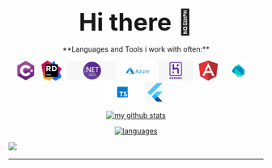 ### <p align="center"><font size="30">Hi there 👋</font></p>



<p align="center">**Languages and Tools i work with often:** </p>



<p align="center">   
<code><img height="40" src="https://raw.githubusercontent.com/Randle-Lanre/Randle-Lanre/master/.github/images/cSharp.png"> </code>
<code><img height="40" src="https://raw.githubusercontent.com/Randle-Lanre/Randle-Lanre/master/.github/images/rider_logo_300x300.png"> </code>
<code><img height="40" src="https://raw.githubusercontent.com/Randle-Lanre/Randle-Lanre/master/.github/images/asp-net-core-logo-735x300.png"> </code>
<code><img height="40" src="https://raw.githubusercontent.com/Randle-Lanre/Randle-Lanre/master/.github/images/Microsoft_Azure.png"> </code>
<code><img height="40" src="https://raw.githubusercontent.com/Randle-Lanre/Randle-Lanre/master/.github/images/Heroku.png"> </code>
<code><img height="40" src="https://raw.githubusercontent.com/Randle-Lanre/Randle-Lanre/master/.github/images/angular.png"> </code>
<code><img height="40" src="https://raw.githubusercontent.com/Randle-Lanre/Randle-Lanre/master/.github/images/Dart_logo.png"> </code>
<code><img height="40" src="https://raw.githubusercontent.com/Randle-Lanre/Randle-Lanre/master/.github/images/Typescript.png"> </code>
<code><img height="40" src="https://raw.githubusercontent.com/Randle-Lanre/Randle-Lanre/master/.github/images/flutter.png"> </code>
</p>






<a align="center" href=# >
    <p align="center">
    <img src="https://github-readme-stats.vercel.app/api?username=Randle-Lanre&count_private=true&show_icons=true&theme=tokyonight" alt="my github stats" width="420"/>
    </p>
</a>


<a align="center" href=# >   <p align="center">   <img src="https://github-readme-stats.vercel.app/api/top-langs/?username=Randle-Lanre&langs_count=7&count_private=true&layout=compact&theme=tokyonight" alt="languages" height="165"/> </p></a>




![](https://activity-graph.herokuapp.com/graph?username=randle-lanre&theme=react-dark&area=true)



---
[linkedin]: https://linkedin.com/in/randlekehinde

[website]: https://www.randlekehinde.com

[Mail]: info@randlekehinde.com

<!--
**Randle-Lanre/Randle-Lanre** is a ✨ _special_ ✨ repository because its `README.md` (this file) appears on your GitHub profile.

Here are some ideas to get you started:

- 🔭 I’m currently working on ...
- 🌱 I’m currently learning ...
- 👯 I’m looking to collaborate on ...
- 🤔 I’m looking for help with ...
- 💬 Ask me about ...
- 📫 How to reach me: ...
- 😄 Pronouns: ...
- ⚡ Fun fact: ...
-->
